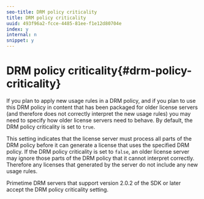 ```yaml
---
seo-title: DRM policy criticality
title: DRM policy criticality
uuid: 493f96a2-fcce-4485-81ee-f1e12d80704e
index: y
internal: n
snippet: y
---
```


# DRM policy criticality{#drm-policy-criticality}

If you plan to apply new usage rules in a DRM policy, and if you plan to use this DRM policy in content that has been packaged for older license servers (and therefore does not correctly interpret the new usage rules) you may need to specify how older license servers need to behave. By default, the DRM policy criticality is set to `true`.

This setting indicates that the license server must process all parts of the DRM policy before it can generate a license that uses the specified DRM policy. If the DRM policy criticality is set to `false`, an older license server may ignore those parts of the DRM policy that it cannot interpret correctly. Therefore any licenses that generated by the server do not include any new usage rules.

Primetime DRM servers that support version 2.0.2 of the SDK or later accept the DRM policy criticality setting. 
